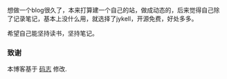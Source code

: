 想做一个blog很久了，本来打算建一个自己的站，做成动态的，后来觉得自己除了记录笔记，基本上没什么用，就选择了jykell，开源免费，好处多多。

希望自己能坚持读书，坚持笔记。

### 致谢

本博客基于 [码志](http://mazhuang.org) 修改.
